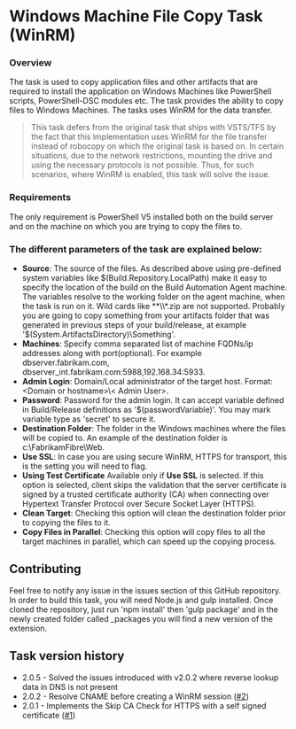 # Windows Machine File Copy Task (WinRM)
### Overview
The task is used to copy application files and other artifacts that are required to install the application on Windows Machines like PowerShell scripts, PowerShell-DSC modules etc. The task provides the ability to copy files to Windows Machines. The tasks uses WinRM for the data transfer.


> This task defers from the original task that ships with VSTS/TFS by the fact that this implementation uses WinRM for the file transfer instead of robocopy on which the original task is based on.
In certain situations, due to the network restrictions, mounting the drive and using the necessary protocols is not possible. Thus, for such scenarios, where WinRM is enabled, this task will solve the issue.

### Requirements

The only requirement is PowerShell V5 installed both on the build server and on the machine on which you are trying to copy the files to.

### The different parameters of the task are explained below:

*	**Source**: The source of the files. As described above using pre-defined system variables like $(Build.Repository.LocalPath) make it easy to specify the location of the build on the Build Automation Agent machine. The variables resolve to the working folder on the agent machine, when the task is run on it. Wild cards like **\\*.zip are not supported. Probably you are going to copy something from your artifacts folder that was generated in previous steps of your build/release, at example '$(System.ArtifactsDirectory)\\Something'.
* **Machines**: Specify comma separated list of machine FQDNs/ip addresses along with port(optional). For example dbserver.fabrikam.com, dbserver_int.fabrikam.com:5988,192.168.34:5933.
* **Admin Login**: Domain/Local administrator of the target host. Format: &lt;Domain or hostname&gt;\\&lt; Admin User&gt;.  
* **Password**:  Password for the admin login. It can accept variable defined in Build/Release definitions as '$(passwordVariable)'. You may mark variable type as 'secret' to secure it.  
* **Destination Folder**: The folder in the Windows machines where the files will be copied to. An example of the destination folder is c:\\FabrikamFibre\\Web.
* **Use SSL**: In case you are using secure WinRM, HTTPS for transport, this is the setting you will need to flag.
* **Using Test Certificate** Available only if **Use SSL** is selected. If this option is selected, client skips the validation that the server certificate is signed by a trusted certificate authority (CA) when connecting over Hypertext Transfer Protocol over Secure Socket Layer (HTTPS).
* **Clean Target**: Checking this option will clean the destination folder prior to copying the files to it.
* **Copy Files in Parallel**: Checking this option will copy files to all the target machines in parallel, which can speed up the copying process.

## Contributing

Feel free to notify any issue in the issues section of this GitHub repository. In order to build this task, you will need Node.js and gulp installed. Once cloned the repository, just run 'npm install' then 'gulp package' and in the newly created folder called _packages you will find a new version of the extension.

## Task version history

* 2.0.5 - Solved the issues introduced with v2.0.2 where reverse lookup data in DNS is not present
* 2.0.2 - Resolve CNAME before creating a WinRM session ([#2](https://github.com/mmajcica/win-rm-file-copy/issues/2))
* 2.0.1 - Implements the Skip CA Check for HTTPS with a self signed certificate ([#1](https://github.com/mmajcica/win-rm-file-copy/issues/1))
